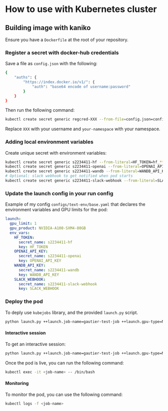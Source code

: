 # How to use with Kubernetes cluster

## Building image with kaniko

Ensure you have a `Dockerfile` at the root of your repository.

### Register a secret with docker-hub credentials

Save a file as `config.json` with the following:

```bash
{
    "auths": {
        "https://index.docker.io/v1/": {
            "auth": "base64 encode of username:password"
        }
    }
}
```

Then run the following command:

```bash
kubectl create secret generic regcred-XXX --from-file=config.json=config.json --namespace=your-namespace
```

Replace `XXX` with your username and `your-namespace` with your namespace.

### Adding local environment variables

Create unique secret with environment variables:

```bash
kubectl create secret generic s2234411-hf --from-literal=HF_TOKEN=hf_***
kubectl create secret generic s2234411-openai --from-literal=OPENAI_API_KEY=sk-***
kubectl create secret generic s2234411-wandb --from-literal=WANDB_API_KEY=***
# Optional: slack webhook to get notified when pod starts
kubectl create secret generic s2234411-slack-webhook --from-literal=SLACK_WEBHOOK=***
```

### Update the launch config in your run config

Example of my config `configs/text-env/base.yaml` that declares the environment variables and GPU limits for the pod:

```yaml
launch:
  gpu_limit: 1
  gpu_product: NVIDIA-A100-SXM4-80GB
  env_vars:
    HF_TOKEN:
      secret_name: s2234411-hf
      key: HF_TOKEN
    OPENAI_API_KEY:
      secret_name: s2234411-openai
      key: OPENAI_API_KEY
    WANDB_API_KEY:
      secret_name: s2234411-wandb
      key: WANDB_API_KEY
    SLACK_WEBHOOK:
      secret_name: s2234411-slack-webhook
      key: SLACK_WEBHOOK
```

### Deploy the pod

To deply use `kubejobs` library, and the provided `launch.py` script.

```bash
python launch.py ++launch.job-name=gautier-test-job ++launch.gpu-type=NVIDIA-A100-SXM4-80GB ++launch.gpu-limit=1
```

#### Interactive session

To get an interactive session:

```bash
python launch.py ++launch.job-name=gautier-test-job ++launch.gpu-type=NVIDIA-A100-SXM4-40GB ++launch.gpu-limit=1 ++launch.interactive=True
```

Once the pod is live, you can run the following command:

```bash
kubectl exec -it <job-name> -- /bin/bash
```

#### Monitoring

To monitor the pod, you can use the following command:

```bash
kubectl logs -f <job-name>
```
